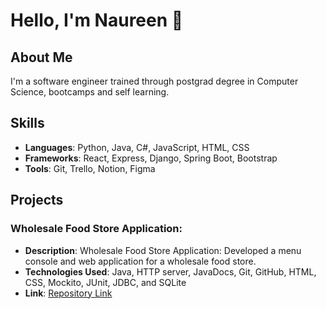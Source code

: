 

# Hello, I'm Naureen 👋

## About Me
I'm a software engineer trained through postgrad degree in Computer Science, bootcamps and self learning.

## Skills
- **Languages**: Python, Java, C#, JavaScript, HTML, CSS
- **Frameworks**: React, Express, Django, Spring Boot, Bootstrap
- **Tools**: Git, Trello, Notion, Figma

## Projects
### Wholesale Food Store Application: 
- **Description**: Wholesale Food Store Application: 
Developed a menu console and web application for a wholesale food store. 
- **Technologies Used**: Java, HTTP server, JavaDocs, Git, GitHub, HTML, CSS, Mockito, JUnit, JDBC, and SQLite
- **Link**: [Repository Link](https://github.com/goldfishdolphin/wholesalefoodstore)



